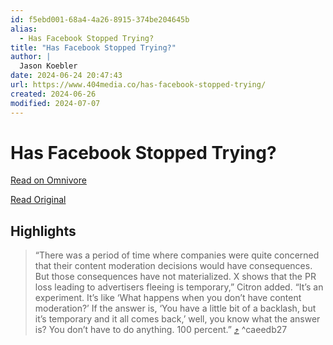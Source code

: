 ```yaml
---
id: f5ebd001-68a4-4a26-8915-374be204645b
alias:
  - Has Facebook Stopped Trying?
title: "Has Facebook Stopped Trying?"
author: |
  Jason Koebler
date: 2024-06-24 20:47:43
url: https://www.404media.co/has-facebook-stopped-trying/
created: 2024-06-26
modified: 2024-07-07
---
```


# Has Facebook Stopped Trying?

[Read on Omnivore](https://omnivore.app/me/has-facebook-stopped-trying-1904bca3cba)

[Read Original](https://www.404media.co/has-facebook-stopped-trying/)

## Highlights

> “There was a period of time where companies were quite concerned that their content moderation decisions would have consequences. But those consequences have not materialized. X shows that the PR loss leading to advertisers fleeing is temporary,” Citron added. “It’s an experiment. It’s like ‘What happens when you don’t have content moderation?’ If the answer is, ‘You have a little bit of a backlash, but it’s temporary and it all comes back,’ well, you know what the answer is? You don’t have to do anything. 100 percent.” [⤴️](https://omnivore.app/me/has-facebook-stopped-trying-1904bca3cba#caeedb27-b017-49e3-9462-634442970eb8) ^caeedb27

